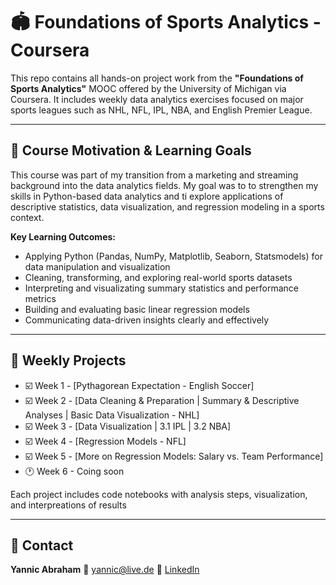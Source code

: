 # 🏟️ Foundations of Sports Analytics - Coursera

This repo contains all hands-on project work from the **"Foundations of Sports Analytics"** MOOC offered by the University of Michigan via Coursera.
It includes weekly data analytics exercises focused on major sports leagues such as NHL, NFL, IPL, NBA, and English Premier League.
___

## 🎯 Course Motivation & Learning Goals

This course was part of my transition from a marketing and streaming background into the data analytics fields. 
My goal was to to strengthen my skills in Python-based data analytics and ti explore applications of descriptive statistics, data visualization, and regression modeling in a sports context.

**Key Learning Outcomes:**
- Applying Python (Pandas, NumPy, Matplotlib, Seaborn, Statsmodels) for data manipulation and visualization
- Cleaning, transforming, and exploring real-world sports datasets
- Interpreting and visualizating summary statistics and performance metrics
- Building and evaluating basic linear regression models
- Communicating data-driven insights clearly and effectively 

---

## 📅 Weekly Projects

- ☑️ Week 1 - [Pythagorean Expectation - English Soccer]
- ☑️ Week 2 - [Data Cleaning & Preparation | Summary & Descriptive Analyses | Basic Data Visualization - NHL] 
- ☑️ Week 3 - [Data Visualization | 3.1 IPL | 3.2 NBA]
- ☑️ Week 4 - [Regression Models - NFL]
- ☑️ Week 5 - [More on Regression Models: Salary vs. Team Performance]
- 🕐 Week 6 - Coing soon

Each project includes code notebooks with analysis steps, visualization, and interpreations of results

---

## 💬 Contact
**Yannic Abraham**
📧 yannic@live.de
🔗 [LinkedIn](https://www.linkedin.com/in/yannicabraham)
